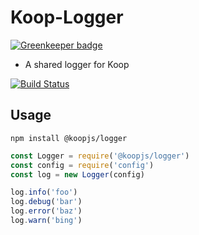 # Koop-Logger

[![Greenkeeper badge](https://badges.greenkeeper.io/koopjs/koop-logger.svg)](https://greenkeeper.io/)
* A shared logger for Koop

[![Build Status](https://travis-ci.org/koopjs/koop-logger.svg?branch=master)](https://travis-ci.org/koopjs/koop-logger)

## Usage
`npm install @koopjs/logger`
```javascript
const Logger = require('@koopjs/logger')
const config = require('config')
const log = new Logger(config)

log.info('foo')
log.debug('bar')
log.error('baz')
log.warn('bing')
```
